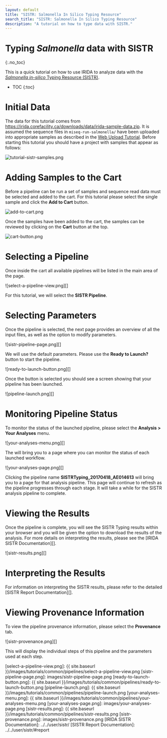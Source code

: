 ```yaml
---
layout: default
title: "SISTR: Salmonella In Silico Typing Resource"
search_title: "SISTR: Salmonella In Silico Typing Resource"
description: "A tutorial on how to type data with SISTR."
---
```


Typing *Salmonella* data with SISTR
===================================
{:.no_toc}

This is a quick tutorial on how to use IRIDA to analyze data with the [*Salmonella in-silico* Typing Resource (SISTR)][sistr-web].

* TOC
{:toc}

Initial Data
============

The data for this tutorial comes from <https://irida.corefacility.ca/downloads/data/irida-sample-data.zip>. It is assumed the sequence files in `miseq-run-salmonella/` have been uploaded into appropriate samples as described in the [Web Upload Tutorial][]. Before starting this tutorial you should have a project with samples that appear as follows:

![tutorial-sistr-samples.png][]

Adding Samples to the Cart
==========================

Before a pipeline can be run a set of samples and sequence read data must be selected and added to the cart. For this tutorial please select the single sample and click the **Add to Cart** button.

![add-to-cart.png][]

Once the samples have been added to the cart, the samples can be reviewed by clicking on the **Cart** button at the top.

![cart-button.png][]

Selecting a Pipeline
====================

Once inside the cart all available pipelines will be listed in the main area of the page.

![select-a-pipeline-view.png][]

For this tutorial, we will select the **SISTR Pipeline**.

Selecting Parameters
====================

Once the pipeline is selected, the next page provides an overview of all the input files, as well as the option to modify parameters.

![sistr-pipeline-page.png][]

We will use the default parameters. Please use the **Ready to Launch?** button to start the pipeline.

![ready-to-launch-button.png][]

Once the button is selected you should see a screen showing that your pipeline has been launched.

![pipeline-launch.png][]

Monitoring Pipeline Status
==========================

To monitor the status of the launched pipeline, please select the **Analysis > Your Analyses** menu.

![your-analyses-menu.png][]

The will bring you to a page where you can monitor the status of each launched workflow.

![your-analyses-page.png][]

Clicking the pipeline name **SISTRTyping_20170418_AE014613** will bring you to a page for that analysis pipeline. This page will continue to refresh as the pipeline progresses through each stage.  It will take a while for the SISTR analysis pipeline to complete.

Viewing the Results
===================

Once the pipeline is complete, you will see the SISTR Typing results within your browser and you will be given the option to download the results of the analysis. For more details on interpreting the results, please see the [IRIDA SISTR Documentation][].

![sistr-results.png][]

Interpreting the Results
========================

For information on interpreting the SISTR results, please refer to the detailed [SISTR Report Documentation][].

Viewing Provenance Information
==============================

To view the pipeline provenance information, please select the **Provenance** tab.

![sistr-provenance.png][]

This will display the individual steps of this pipeline and the parameters used at each step.

[sistr-web]: https://lfz.corefacility.ca/sistr-app/
[Web Upload Tutorial]: ../web-upload/
[tutorial-sistr-samples.png]: images/tutorial-sistr-samples.png
[add-to-cart.png]: images/add-to-cart.png
[cart-button.png]: images/cart-button.png
[select-a-pipeline.png]: images/select-a-pipeline.png
[select-a-pipeline-view.png]: {{ site.baseurl }}/images/tutorials/common/pipelines/select-a-pipeline-view.png
[sistr-pipeline-page.png]: images/sistr-pipeline-page.png
[ready-to-launch-button.png]: {{ site.baseurl }}/images/tutorials/common/pipelines/ready-to-launch-button.png
[pipeline-launch.png]: {{ site.baseurl }}/images/tutorials/common/pipelines/pipeline-launch.png
[your-analyses-menu.png]: {{ site.baseurl }}/images/tutorials/common/pipelines/your-analyses-menu.png
[your-analyses-page.png]: images/your-analyses-page.png
[sistr-results.png]: {{ site.baseurl }}/images/tutorials/common/pipelines/sistr-results.png
[sistr-provenance.png]: images/sistr-provenance.png
[IRIDA SISTR Documentation]: ../../user/sistr/
[SISTR Report Documentation]: ../../user/sistr/#report
